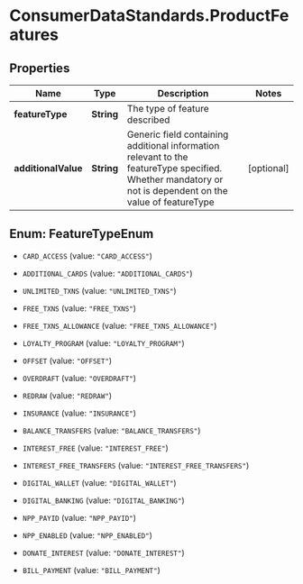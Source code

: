 # ConsumerDataStandards.ProductFeatures

## Properties
Name | Type | Description | Notes
------------ | ------------- | ------------- | -------------
**featureType** | **String** | The type of feature described | 
**additionalValue** | **String** | Generic field containing additional information relevant to the featureType specified. Whether mandatory or not is dependent on the value of featureType | [optional] 


<a name="FeatureTypeEnum"></a>
## Enum: FeatureTypeEnum


* `CARD_ACCESS` (value: `"CARD_ACCESS"`)

* `ADDITIONAL_CARDS` (value: `"ADDITIONAL_CARDS"`)

* `UNLIMITED_TXNS` (value: `"UNLIMITED_TXNS"`)

* `FREE_TXNS` (value: `"FREE_TXNS"`)

* `FREE_TXNS_ALLOWANCE` (value: `"FREE_TXNS_ALLOWANCE"`)

* `LOYALTY_PROGRAM` (value: `"LOYALTY_PROGRAM"`)

* `OFFSET` (value: `"OFFSET"`)

* `OVERDRAFT` (value: `"OVERDRAFT"`)

* `REDRAW` (value: `"REDRAW"`)

* `INSURANCE` (value: `"INSURANCE"`)

* `BALANCE_TRANSFERS` (value: `"BALANCE_TRANSFERS"`)

* `INTEREST_FREE` (value: `"INTEREST_FREE"`)

* `INTEREST_FREE_TRANSFERS` (value: `"INTEREST_FREE_TRANSFERS"`)

* `DIGITAL_WALLET` (value: `"DIGITAL_WALLET"`)

* `DIGITAL_BANKING` (value: `"DIGITAL_BANKING"`)

* `NPP_PAYID` (value: `"NPP_PAYID"`)

* `NPP_ENABLED` (value: `"NPP_ENABLED"`)

* `DONATE_INTEREST` (value: `"DONATE_INTEREST"`)

* `BILL_PAYMENT` (value: `"BILL_PAYMENT"`)




